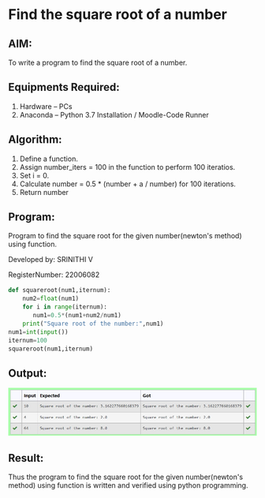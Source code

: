 # Find the square root of a number

## AIM:
To write a program to find the square root of a number.

## Equipments Required:
1. Hardware – PCs
2. Anaconda – Python 3.7 Installation / Moodle-Code Runner

## Algorithm:
1. Define a function.
2. Assign number_iters = 100 in the function to perform 100 iteratios.
3. Set i = 0.
4. Calculate  number = 0.5 * (number + a / number) for 100 iterations.
5. Return number

## Program:

Program to find the square root for the given number(newton's method) using function.

Developed by: SRINITHI V

RegisterNumber: 22006082 

```py
def squareroot(num1,iternum):
    num2=float(num1)
    for i in range(iternum):
       num1=0.5*(num1+num2/num1)
    print("Square root of the number:",num1)
num1=int(input())
iternum=100
squareroot(num1,iternum)
```
## Output:

![OUTPUT](/OUTPUT.jpg)

## Result:
Thus the program to find the square root for the given number(newton's method) using function is written and verified using python programming.
